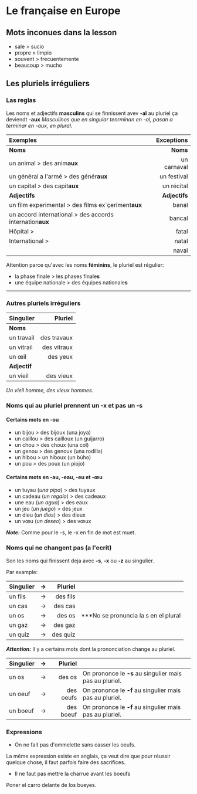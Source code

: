 # Le française en Europe

## Mots inconues dans la lesson

- sale > sucio
- propre > limpio
- souvent > frecuentemente
- beaucoup > mucho

## Les pluriels irréguliers

### Las reglas

Les noms et adjectifs **masculins** qui se finnissent avev **-al** au pluriel ça deviendt **-aux**
*Masculinos que en singular tenrminan en -al, pasan a terminar en -aux, en plural.*

| Exemples                                                         |    Exceptions |
|:-----------------------------------------------------------------|--------------:|
| **Noms**                                                         |      **Noms** |
| un animal > des anim**aux**                                      |   un carnaval |
| un général a l'armé > des génér**aux**                           |   un festival |
| un capital > des capit**aux**                                    |    un récital |
| **Adjectifs**                                                    | **Adjectifs** |
| un film experimental > des films ex`çeriment**aux**      | banal |               |
| un accord international > des accords internation**aux**         |        bancal |
| Hôpital >                                                        |         fatal |
| International >                                                  |         natal |
|                                                                  |         naval |

Attention parce qu'avec les noms **féminins**, le pluriel est régulier:

- la phase finale > les phases finale**s**
- une équipe nationale > des équipes nationale**s**

---

### Autres pluriels irréguliers

| Singulier    |     Pluriel |
|:-------------|------------:|
| **Noms**     |             |
| un travail   | des travaux |
| un vitrail   | des vitraux |
| un œil       |    des yeux |
| **Adjectif** |             |
| un vieil     |   des vieux |

*Un vieil homme, des vieux hommes.*

### Noms qui au pluriel prennent un **-x** et pas un **-s**

#### Certains mots en **-ou**

- un bijou > des bijoux (una joya)
- un caillou > des cailloux (un guijarro)
- un chou > des choux (una col)
- un genou > des genoux (una rodilla)
- un hibou >  un hiboux (un búho)
- un pou > des poux (un piojo)

#### Certains mots en -au, -eau, -eu et -œu

- un tuyau  (*una pipa*) > des tuyaux
- un cadeau (*un regalo*) > des cadeaux
- une eau (*un agua*) > des eaux
- un jeu (*un juego*) > des jeux
- un dieu (*un dios*) > des dieux
- un vœu (*un deseo*) > des vœux

***Note:*** Comme pour le -s, le -x en fin de mot est muet.

### Noms qui ne changent pas (a l'ecrit)

Son les noms qui finissent deja avec **-s**, **-x** ou **-z** au singulier.

Par example:

| Singulier | → |  Pluriel |                                      |
|:----------|---|---------:|--------------------------------------|
| un fils   | → | des fils |                                      |
| un cas    | → |  des cas |                                      |
| un os     | → |   des os | ***No se pronuncia la s en el plural |
| un gaz    | → |  des gaz |                                      |
| un quiz   | → | des quiz |                                      |

***Attention:*** Il y a certains mots dont la prononciation change au pluriel.

| Singulier | → |   Pluriel |                                                         |
|-----------|---|----------:|---------------------------------------------------------|
| un os     | → |    des os | On prononce le **-s** au singulier mais pas au pluriel. |
| un oeuf   | → | des oeufs | On prononce le **-f** au singulier mais pas au pluriel. |
| un boeuf  | → | des boeuf | On prononce le **-f** au singulier mais pas au pluriel. |

### Expressions

- On ne fait pas d'ommelette sans casser les oeufs.
  
La même expression existe en anglais, ça veut dire que pour réussir quelque chose, il faut parfois faire des sacrifices.

- Il ne faut pas mettre la charrue avant les boeufs

Poner el carro delante de los bueyes.
